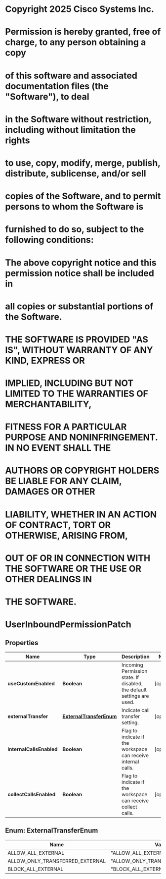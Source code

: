 <!--  Copyright 2025 Cisco Systems Inc.

Permission is hereby granted, free of charge, to any person obtaining a copy
of this software and associated documentation files (the "Software"), to deal
in the Software without restriction, including without limitation the rights
to use, copy, modify, merge, publish, distribute, sublicense, and/or sell
copies of the Software, and to permit persons to whom the Software is
furnished to do so, subject to the following conditions:

The above copyright notice and this permission notice shall be included in
all copies or substantial portions of the Software.

THE SOFTWARE IS PROVIDED "AS IS", WITHOUT WARRANTY OF ANY KIND, EXPRESS OR
IMPLIED, INCLUDING BUT NOT LIMITED TO THE WARRANTIES OF MERCHANTABILITY,
FITNESS FOR A PARTICULAR PURPOSE AND NONINFRINGEMENT. IN NO EVENT SHALL THE
AUTHORS OR COPYRIGHT HOLDERS BE LIABLE FOR ANY CLAIM, DAMAGES OR OTHER
LIABILITY, WHETHER IN AN ACTION OF CONTRACT, TORT OR OTHERWISE, ARISING FROM,
OUT OF OR IN CONNECTION WITH THE SOFTWARE OR THE USE OR OTHER DEALINGS IN
THE SOFTWARE.-->
# Copyright 2025 Cisco Systems Inc.
#
# Permission is hereby granted, free of charge, to any person obtaining a copy
# of this software and associated documentation files (the "Software"), to deal
# in the Software without restriction, including without limitation the rights
# to use, copy, modify, merge, publish, distribute, sublicense, and/or sell
# copies of the Software, and to permit persons to whom the Software is
# furnished to do so, subject to the following conditions:
#
# The above copyright notice and this permission notice shall be included in
# all copies or substantial portions of the Software.
#
# THE SOFTWARE IS PROVIDED "AS IS", WITHOUT WARRANTY OF ANY KIND, EXPRESS OR
# IMPLIED, INCLUDING BUT NOT LIMITED TO THE WARRANTIES OF MERCHANTABILITY,
# FITNESS FOR A PARTICULAR PURPOSE AND NONINFRINGEMENT. IN NO EVENT SHALL THE
# AUTHORS OR COPYRIGHT HOLDERS BE LIABLE FOR ANY CLAIM, DAMAGES OR OTHER
# LIABILITY, WHETHER IN AN ACTION OF CONTRACT, TORT OR OTHERWISE, ARISING FROM,
# OUT OF OR IN CONNECTION WITH THE SOFTWARE OR THE USE OR OTHER DEALINGS IN
# THE SOFTWARE.



# UserInboundPermissionPatch


## Properties

| Name | Type | Description | Notes |
|------------ | ------------- | ------------- | -------------|
|**useCustomEnabled** | **Boolean** | Incoming Permission state. If disabled, the default settings are used. |  [optional] |
|**externalTransfer** | [**ExternalTransferEnum**](#ExternalTransferEnum) | Indicate call transfer setting. |  [optional] |
|**internalCallsEnabled** | **Boolean** | Flag to indicate if the workspace can receive internal calls. |  [optional] |
|**collectCallsEnabled** | **Boolean** | Flag to indicate if the workspace can receive collect calls. |  [optional] |



## Enum: ExternalTransferEnum

| Name | Value |
|---- | -----|
| ALLOW_ALL_EXTERNAL | &quot;ALLOW_ALL_EXTERNAL&quot; |
| ALLOW_ONLY_TRANSFERRED_EXTERNAL | &quot;ALLOW_ONLY_TRANSFERRED_EXTERNAL&quot; |
| BLOCK_ALL_EXTERNAL | &quot;BLOCK_ALL_EXTERNAL&quot; |



